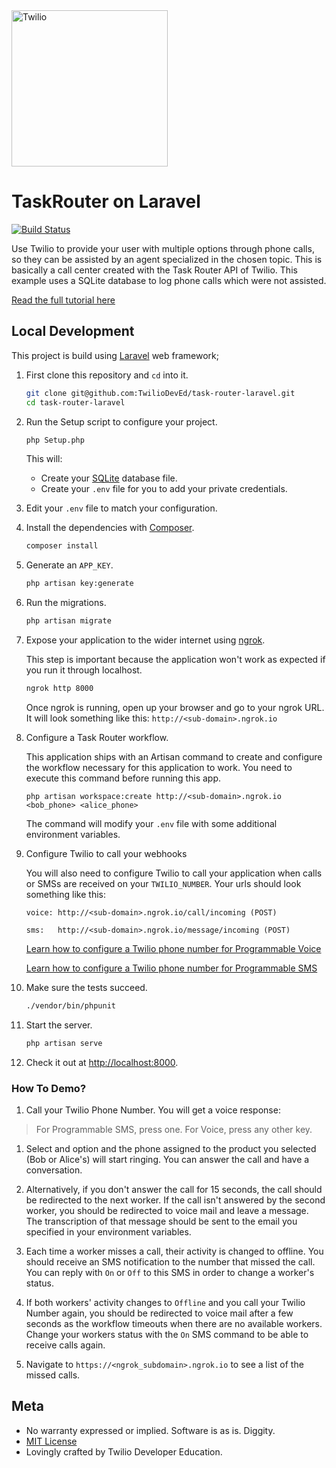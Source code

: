 <a href="https://www.twilio.com">
  <img src="https://static0.twilio.com/marketing/bundles/marketing/img/logos/wordmark-red.svg" alt="Twilio" width="250" />
</a>

# TaskRouter on Laravel

[![Build Status](https://travis-ci.org/TwilioDevEd/task-router-laravel.svg?branch=master)](https://travis-ci.org/TwilioDevEd/task-router-laravel)

Use Twilio to provide your user with multiple options through phone calls, so
they can be assisted by an agent specialized in the chosen topic. This is
basically a call center created with the Task Router API of Twilio. This example
uses a SQLite database to log phone calls which were not assisted.

[Read the full tutorial here](https://www.twilio.com/docs/taskrouter/tutorials/dynamic-call-center-php-laravel)

## Local Development

This project is build using [Laravel](http://laravel.com/) web framework;

1. First clone this repository and `cd` into it.

   ```bash
   git clone git@github.com:TwilioDevEd/task-router-laravel.git
   cd task-router-laravel
   ```

1. Run the Setup script to configure your project.

   ```bash
   php Setup.php
   ```
   This will:
   * Create your [SQLite](https://www.sqlite.org/) database file.
   * Create your `.env` file for you to add your private credentials.

1. Edit your `.env` file to match your configuration.

1. Install the dependencies with [Composer](https://getcomposer.org/).

   ```bash
   composer install
   ```

1. Generate an `APP_KEY`.

   ```bash
   php artisan key:generate
   ```

1. Run the migrations.

   ```bash
   php artisan migrate
   ```

1. Expose your application to the wider internet using [ngrok](http://ngrok.com).

   This step is important because the application won't work as expected
   if you run it through localhost.

   ```bash
   ngrok http 8000
   ```

   Once ngrok is running, open up your browser and go to your ngrok URL. It will
   look something like this: `http://<sub-domain>.ngrok.io`

1. Configure a Task Router workflow.

   This application ships with an Artisan command to create and configure the workflow
   necessary for this application to work. You need to execute this command before running
   this app.

   ```
   php artisan workspace:create http://<sub-domain>.ngrok.io <bob_phone> <alice_phone>
   ```

   The command will modify your `.env` file with some additional environment variables.

1. Configure Twilio to call your webhooks

   You will also need to configure Twilio to call your application when calls or SMSs are received on your `TWILIO_NUMBER`. Your urls should look something like this:

   ```
   voice: http://<sub-domain>.ngrok.io/call/incoming (POST)

   sms:   http://<sub-domain>.ngrok.io/message/incoming (POST)
   ```

   [Learn how to configure a Twilio phone number for Programmable Voice](https://www.twilio.com/docs/voice/quickstart/php#configure-your-webhook-url)

   [Learn how to configure a Twilio phone number for Programmable SMS](https://www.twilio.com/docs/sms/tutorials/how-to-receive-and-reply-php#configure-your-twilio-number)

1. Make sure the tests succeed.

   ```bash
   ./vendor/bin/phpunit
   ```

1. Start the server.

   ```bash
   php artisan serve
   ```

1. Check it out at [http://localhost:8000](http://localhost:8000).

### How To Demo?

1. Call your Twilio Phone Number. You will get a voice response:

  > For Programmable SMS, press one.
  For Voice, press any other key.

1. Select and option and the phone assigned to the product you selected (Bob or Alice's)
   will start ringing. You can answer the call and have a conversation.

1. Alternatively, if you don't answer the call for 15 seconds, the call should be
   redirected to the next worker. If the call isn't answered by the second worker,
   you should be redirected to voice mail and leave a message. The transcription
   of that message should be sent to the email you specified in your environment variables.

1. Each time a worker misses a call, their activity is changed to offline. You should
   receive an SMS notification to the number that missed the call. You can reply
   with `On` or `Off` to this SMS in order to change a worker's status.

1. If both workers' activity changes to `Offline` and you call your Twilio Number again,
   you should be redirected to voice mail after a few seconds as the workflow timeouts
   when there are no available workers. Change your workers status with the `On`
   SMS command to be able to receive calls again.

1. Navigate to `https://<ngrok_subdomain>.ngrok.io` to see a list of the missed calls.

## Meta

* No warranty expressed or implied. Software is as is. Diggity.
* [MIT License](http://www.opensource.org/licenses/mit-license.html)
* Lovingly crafted by Twilio Developer Education.
